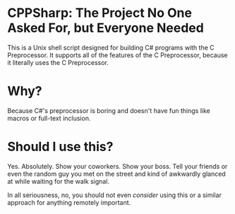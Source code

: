 # CPPSharp: The Project No One Asked For, but Everyone Needed
This is a Unix shell script designed for building C# programs with the C Preprocessor. It supports all of the features of the C Preprocessor, because it literally uses the C Preprocessor.

# Why?
Because C#'s preprocessor is boring and doesn't have fun things like macros or full-text inclusion.

# Should I use this?
Yes. Absolutely. Show your coworkers. Show your boss. Tell your friends or even the random guy you met on the street and kind of awkwardly glanced at while waiting for the walk signal.

In all seriousness, no, you should not even *consider* using this or a similar approach for anything remotely important.
